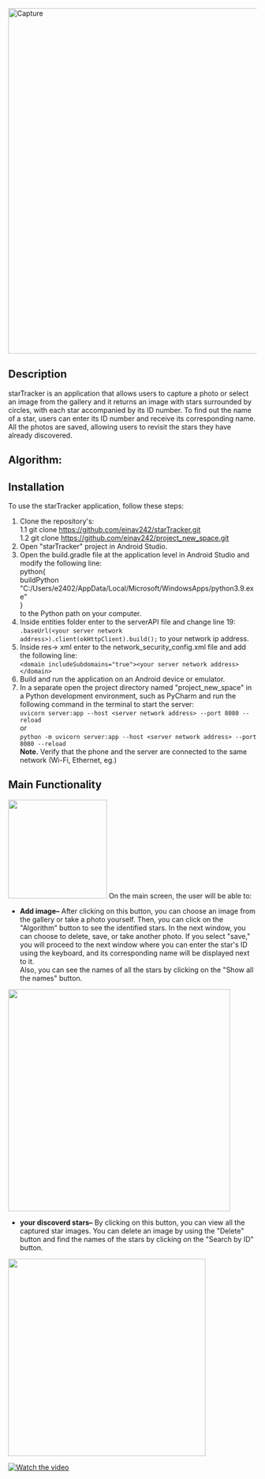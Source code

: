 <img width="700" alt="Capture" src="photo/main.png">

## Description

starTracker is an application that allows users to capture a photo or select an image from the gallery 
and it returns an image with stars surrounded by circles, with each star accompanied by its ID number. 
To find out the name of a star, users can enter its ID number and receive its corresponding name. 
All the photos are saved, allowing users to revisit the stars they have already discovered.


## Algorithm:



## Installation
To use the starTracker application, follow these steps:
1. Clone the repository's:<br />
  1.1 git clone https://github.com/einav242/starTracker.git<br />
  1.2 git clone https://github.com/einav242/project_new_space.git<br />
2. Open "starTracker" project in Android Studio.
3. Open the build.gradle file at the application level in  Android Studio and modify the following line:<br />
     python{<br />
              buildPython "C:/Users/e2402/AppData/Local/Microsoft/WindowsApps/python3.9.exe"<br />
        }<br />
to the Python path on your computer. <br />
4. Inside entities folder enter to the serverAPI file and change line 19:  <br />```.baseUrl(<your server network address>).client(okHttpClient).build();``` to your network ip address. <br />
5. Inside res-> xml enter to the network_security_config.xml file and add the following line:<br />
  ```<domain includeSubdomains="true"><your server network address></domain>```
6. Build and run the application on an Android device or emulator.<br />
7. In a separate open the project directory named "project_new_space" in a Python development environment, such as PyCharm and run the following command in the terminal to start the server:<br />
```uvicorn server:app --host <server network address> --port 8080 --reload``` <br />
or <br />
```python -m uvicorn server:app --host <server network address> --port 8080 --reload```<br />
**Note.** Verify that the phone and the server are connected to the same network (Wi-Fi, Ethernet, eg.)


## Main Functionality
<img width="200" src="photo/צילום מסך 2023-06-01 170642.png">
On the main screen, the user will be able to:

- **Add image–** After clicking on this button, you can choose an image from the gallery or take a photo yourself. 
Then, you can click on the "Algorithm" button to see the identified stars.
In the next window, you can choose to delete, save, or take another photo. If you select "save," you will proceed to the next window where you can enter the star's ID using the keyboard, and its corresponding name will be displayed next to it. <br />
Also, you can see the names of all the stars by clicking on the "Show all the names" button.
<img width="450" src="photo/תמונה2.png">

- **your discoverd stars–** By clicking on this button, you can view all the captured star images. You can delete an image by using the "Delete" button and find the names of the stars by clicking on the "Search by ID" button.
<img width="400" src="photo/תמונה1.png">


[![Watch the video](photo/צילום%20מסך%202023-06-05%20160338.png)](https://youtu.be/EIUpvY9gW8c)






